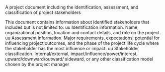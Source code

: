 A project document including the identification, assessment, and classification of project 
stakeholders


This document contains information 
about identified stakeholders that includes but is not limited to:
uu Identification information. Name, organizational position, location and contact details, and role on the project.
uu Assessment information. Major requirements, expectations, potential for influencing project outcomes, and the 
phase of the project life cycle where the stakeholder has the most influence or impact.
uu Stakeholder classification. Internal/external, impact/influence/power/interest, upward/downward/outward/
sideward, or any other classification model chosen by the project manager


